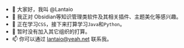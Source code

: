 - 👋 大家好，我叫 @Lantaio
- 👀 我正对 Obsidian等知识管理类软件及其相关插件、主题美化等感兴趣。
- 🌱 正在学习`CSS`，接下来打算学习`Java`和`Python`。
- 💞️ 暂时没有加入其它组织的打算。
- 📫 你可以通过 lantaio@yeah.net 联系我。
